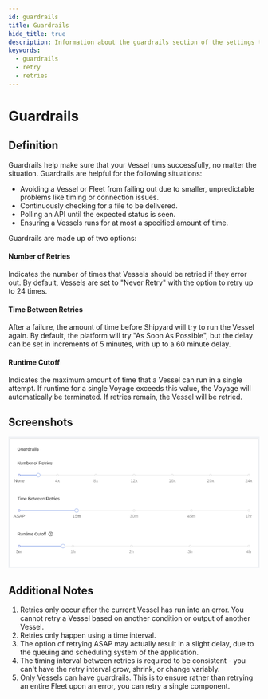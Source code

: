 ```yaml
---
id: guardrails
title: Guardrails
hide_title: true
description: Information about the guardrails section of the settings tab.
keywords:
  - guardrails
  - retry
  - retries
---
```


# Guardrails

## Definition

Guardrails help make sure that your Vessel runs successfully, no matter the situation. Guardrails are helpful for the following situations:
-  Avoiding a Vessel or Fleet from failing out due to smaller, unpredictable problems like timing or connection issues.
-  Continuously checking for a file to be delivered.
-  Polling an API until the expected status is seen.
-  Ensuring a Vessels runs for at most a specified amount of time.

Guardrails are made up of two options:

#### Number of Retries

Indicates the number of times that Vessels should be retried if they error out. By default, Vessels are set to "Never Retry" with the option to retry up to 24 times.

#### Time Between Retries

After a failure, the amount of time before Shipyard will try to run the Vessel again. By default, the platform will try "As Soon As Possible", but the delay can be set in increments of 5 minutes, with up to a 60 minute delay.

#### Runtime Cutoff

Indicates the maximum amount of time that a Vessel can run in a single attempt.
If runtime for a single Voyage exceeds this value, the Voyage will automatically
be terminated.
If retries remain, the Vessel will be retried.

## Screenshots

![Guardrail Settings](./GuardrailsRuntimeCutoff.png)

## Additional Notes

1. Retries only occur after the current Vessel has run into an error. You cannot retry a Vessel based on another condition or output of another Vessel.
2. Retries only happen using a time interval.
3. The option of retrying ASAP may actually result in a slight delay, due to the queuing and scheduling system of the application.
4. The timing interval between retries is required to be consistent - you can't have the retry interval grow, shrink, or change variably.
5. Only Vessels can have guardrails. This is to ensure rather than retrying an entire Fleet upon an error, you can retry a single component.
